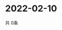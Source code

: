 # 2022-02-10
  共 0条

  <!-- BEGIN -->
  <!-- 最后更新时间Thu Feb 10 2022 17:06:22 GMT+0000 (Coordinated Universal Time) -->
  
  <!-- END -->
  
  